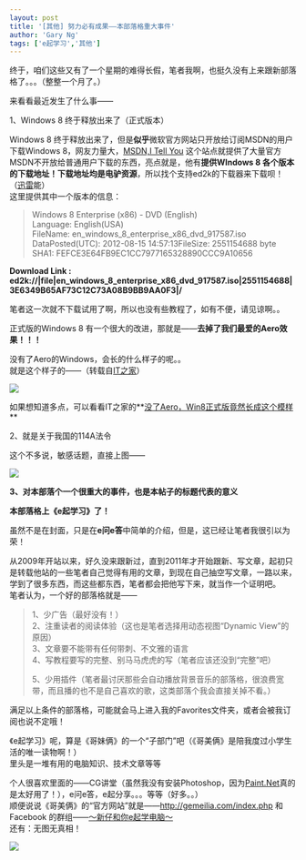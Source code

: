 ```yaml
---
layout: post
title: '[其他] 努力必有成果——本部落格重大事件'
author: 'Gary Ng'
tags: ['e起学习','其他']
---
```


终于，咱们这些又有了一个星期的难得长假，笔者我啊，也挺久没有上来跟新部落格了。。。（整整一个月了。）  
  
 来看看最近发生了什么事——  
  
 1、Windows 8 终于释放出来了（正式版本）  
  
 Windows 8
终于释放出来了，但是**似乎**微软官方网站只开放给订阅MSDN的用户下载Windows
8，网友力量大，[MSDN,I Tell You](http://msdn.itellyou.cn/)
这个站点就提供了大量官方MSDN不开放给普通用户下载的东西，亮点就是，他有**提供WIndows
8
各个版本的下载地址！**下载地址均是**电驴资源**，所以找个支持ed2k的下载器来下载呗！（[迅雷](http://dl.xunlei.com/)能）  
 这里提供其中一个版本的信息：  
  

> Windows 8 Enterprise (x86) - DVD (English)  
>  Language: English(USA)  
>  FileName: en\_windows\_8\_enterprise\_x86\_dvd\_917587.iso  
>  DataPosted(UTC): 2012-08-15 14:57:13FileSize: 2551154688 byte  
>  SHA1: FEFCE3E64FB9EC1CC7977165328890CCC9A10656 

**Download Link :
ed2k://|file|en\_windows\_8\_enterprise\_x86\_dvd\_917587.iso|2551154688|3E6349B65AF73C12C73A08B9BB9AA0F3|/**

笔者这一次就不下载试用了啊，所以也没有些教程了，如有不便，请见谅啊。。

正式版的Windows 8
有一个很大的改进，那就是——**去掉了我们最爱的Aero效果！！！**

没有了Aero的Windows，会长的什么样子的呢。。  
 就是这个样子的——（转载自[IT之家](http://bbs.ithome.com/)）

[![](http://4.bp.blogspot.com/-36pxwPO6j_I/UDDpo_YoHjI/AAAAAAAAB2k/0yZ4PyTp54A/s1600/20120618_152853_631.jpg)](http://4.bp.blogspot.com/-36pxwPO6j_I/UDDpo_YoHjI/AAAAAAAAB2k/0yZ4PyTp54A/s1600/20120618_152853_631.jpg)

  

如果想知道多点，可以看看IT之家的**[没了Aero，Win8正式版竟然长成这个模样](http://bbs.ithome.com/thread-458262-1-1.html)**  
  
 2、就是关于我国的114A法令  

  

这个不多说，敏感话题，直接上图——  

[![](http://1.bp.blogspot.com/-GsfK5QbF7Rk/UDDqnYM8KpI/AAAAAAAAB2s/8VfPmKdN0Ic/s1600/untitled.bmp)](http://1.bp.blogspot.com/-GsfK5QbF7Rk/UDDqnYM8KpI/AAAAAAAAB2s/8VfPmKdN0Ic/s1600/untitled.bmp)  
  
  
 **3、对本部落个一个很重大的事件，也是本帖子的标题代表的意义**  
  
 **本部落格上《e起学习》了！**  

虽然不是在封面，只是在**e问e答**中简单的介绍，但是，这已经让笔者我很引以为荣！  

从2009年开站以来，好久没来跟新过，直到2011年才开始跟新、写文章，起初只是转载他站的一些笔者自己觉得有用的文章，到现在自己抽空写文章，一路以来，学到了很多东西，而这些都东西，笔者都会把他写下来，就当作一个证明吧。  
 笔者认为，一个好的部落格就是——  

> 1、少广告（最好没有！）  
>  2、注重读者的阅读体验（这也是笔者选择用动态视图“Dynamic
> View”的原因）  
>  3、文章要不能带有任何带刺、不文雅的语言  
>  4、写教程要写的完整、别马马虎虎的写（笔者应该还没到“完整”吧）  
>
> 5、少用插件（笔者最讨厌那些会自动播放背景音乐的部落格，很浪费宽带，而且播的也不是自己喜欢的歌，这类部落个我会直接关掉不看。）

满足以上条件的部落格，可能就会马上进入我的Favorites文件夹，或者会被我订阅也说不定哦！  

《e起学习》呢，算是《哥妹俩》的一个“子部门”吧（《哥美俩》是陪我度过小学生活的唯一读物啊！）  
 里头是一堆有用的电脑知识、技术文章等等  

个人很喜欢里面的——CG讲堂（虽然我没有安装Photoshop，因为[Paint.Net](http://www.getpaint.net/)真的是太好用了！），e问e答，e起分享。。。等等（好多。。）  
 顺便说说《哥美俩》的“官方网站”就是——<http://gemeilia.com/index.php> 和
Facebook
的群组——[～新仔和你e起学电脑～](http://www.facebook.com/groups/101789809872438/)  
 还有：无图无真相！  

[![](http://3.bp.blogspot.com/-tbJUNq8c68k/UDEVSdQzV1I/AAAAAAAAB28/7k7iEBz_ezs/s640/XinZai.png)](http://3.bp.blogspot.com/-tbJUNq8c68k/UDEVSdQzV1I/AAAAAAAAB28/7k7iEBz_ezs/s1600/XinZai.png)

  
  

